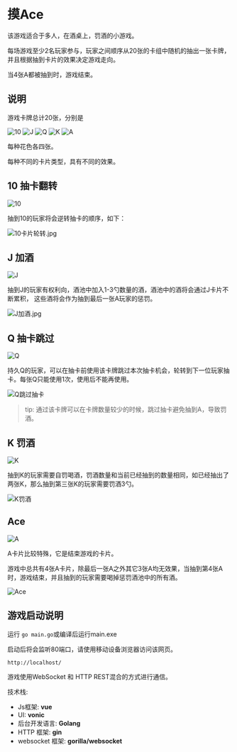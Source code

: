 # 摸Ace


该游戏适合于多人，在酒桌上，罚酒的小游戏。

每场游戏至少2名玩家参与，玩家之间顺序从20张的卡组中随机的抽出一张卡牌，并且根据抽到卡片的效果决定游戏走向。

当4张A都被抽到时，游戏结束。

## 说明

游戏卡牌总计20张，分别是

![10](static/resource/10C.png)
![J](static/resource/JH.png)
![Q](static/resource/QS.png)
![K](static/resource/KD.png)
![A](static/resource/AC.png)

每种花色各四张。

每种不同的卡片类型，具有不同的效果。

## 10 抽卡翻转

![10](static/resource/10C.png)

抽到10的玩家将会逆转抽卡的顺序，如下：

![10卡片轮转.jpg](static/resource/desp/10卡片轮转.jpg)

## J 加酒

![J](static/resource/JH.png)

抽到J的玩家有权利向，酒池中加入1-3勺数量的酒，酒池中的酒将会通过J卡片不断累积，
这些酒将会作为抽到最后一张A玩家的惩罚。

![J加酒.jpg](static/resource/desp/J加酒.jpg)


## Q 抽卡跳过

![Q](static/resource/QS.png)

持久Q的玩家，可以在抽卡前使用该卡牌跳过本次抽卡机会，轮转到下一位玩家抽卡。每张Q只能使用1次，使用后不能再使用。

![Q跳过抽卡](static/resource/desp/Q跳过抽卡.jpg)

> tip: 通过该卡牌可以在卡牌数量较少的时候，跳过抽卡避免抽到A，导致罚酒。

## K 罚酒

![K](static/resource/KD.png)

抽到K的玩家需要自罚喝酒，罚酒数量和当前已经抽到的数量相同，如已经抽出了两张K，那么抽到第三张K的玩家需要罚酒3勺。

![K罚酒](static/resource/desp/K罚酒.jpg)


## Ace

![A](static/resource/AC.png)

A卡片比较特殊，它是结束游戏的卡片。

游戏中总共有4张A卡片，除最后一张A之外其它3张A均无效果，当抽到第4张A时，游戏结束，并且抽到的玩家需要喝掉惩罚酒池中的所有酒。

![Ace](static/resource/desp/Ace.jpg)



## 游戏启动说明

运行 `go main.go`或编译后运行main.exe

启动后将会监听80端口，请使用移动设备浏览器访问该网页。

```
http://localhost/
```

游戏使用WebSocket 和  HTTP REST混合的方式进行通信。

技术栈:

- Js框架: **vue**
- UI: **vonic**
- 后台开发语言: **Golang**
- HTTP 框架: **gin**
- websocket 框架: **gorilla/websocket**
